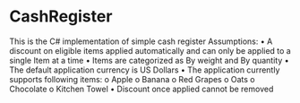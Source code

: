 # CashRegister
This is the C# implementation of simple cash register
Assumptions:
•	A discount on eligible items applied automatically and can only be applied to a single Item at a time
•	Items are categorized as By weight and By quantity
•	The default application currency is US Dollars
•	The application currently supports following items:
  o	Apple
  o	Banana
  o	Red Grapes
  o	Oats
  o	Chocolate
  o	Kitchen Towel
•	Discount once applied cannot be removed

